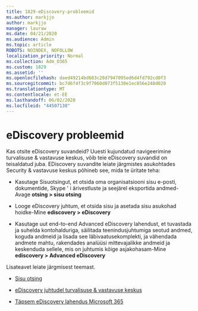 ```yaml
---
title: 1829-eDiscovery-probleemid
ms.author: markjjo
author: markjjo
manager: lauraw
ms.date: 04/21/2020
ms.audience: Admin
ms.topic: article
ROBOTS: NOINDEX, NOFOLLOW
localization_priority: Normal
ms.collection: Adm_O365
ms.custom: 1829
ms.assetid: ''
ms.openlocfilehash: daed49214bd683c28d7947095ed6d4fd792cd0f3
ms.sourcegitcommit: bc7d6f4f3c9f7060d073f5130e1ec856e248d020
ms.translationtype: MT
ms.contentlocale: et-EE
ms.lasthandoff: 06/02/2020
ms.locfileid: "44507130"
---
```

# <a name="ediscovery-issues"></a>eDiscovery probleemid

Kas otsite eDiscovery suvandeid? Uuesti kujundatud navigeerimine turvalisuse & vastavuse keskus, võib teie eDiscovery suvandid on teisaldatud juba.  EDiscovery suvandite leiate järgmistes asukohtades Security & vastavuse keskus põhineb see, mida te üritate teha:

- Kasutage Sisuotsingut, et otsida oma organisatsiooni sisu e-posti, dokumentide, Skype ' i ärivestluste ja seejärel eksportida andmed-Avage **otsing > sisu otsing**

- Looge eDiscovery juhtum, et otsida sisu ja asetada sisu asukohad hoidke-Mine **ediscovery > eDiscovery**

- Kasutage uut end-to-end Advanced eDiscovery lahendust, et tuvastada ja suhelda kontohalduriga, säilitada teenindusjuhtumiga seotud andmed, koguda andmeid ja lisada see läbivaatusekomplekti, ja vähendada andmete mahtu, rakendades analüüsi mittevajalikke andmeid ja keskenduda sellele, mis on juhtumis kõige asjakohasam-Mine **ediscovery > Advanced eDiscovery**

Lisateavet leiate järgmisest teemast.

- [Sisu otsing](https://docs.microsoft.com/microsoft-365/compliance/content-search)

- [eDiscovery juhtudel turvalisuse & vastavuse keskus](https://docs.microsoft.com/microsoft-365/compliance/ediscovery-cases)

- [Täpsem eDiscovery lahendus Microsoft 365](https://docs.microsoft.com/microsoft-365/compliance/overview-ediscovery-20)
